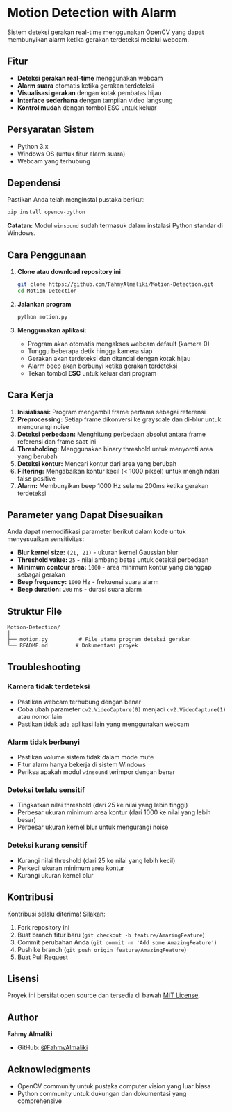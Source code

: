 # Motion Detection with Alarm

Sistem deteksi gerakan real-time menggunakan OpenCV yang dapat membunyikan alarm ketika gerakan terdeteksi melalui webcam.

## Fitur

- **Deteksi gerakan real-time** menggunakan webcam
- **Alarm suara** otomatis ketika gerakan terdeteksi
- **Visualisasi gerakan** dengan kotak pembatas hijau
- **Interface sederhana** dengan tampilan video langsung
- **Kontrol mudah** dengan tombol ESC untuk keluar

## Persyaratan Sistem

- Python 3.x
- Windows OS (untuk fitur alarm suara)
- Webcam yang terhubung

## Dependensi

Pastikan Anda telah menginstal pustaka berikut:

```bash
pip install opencv-python
```

**Catatan:** Modul `winsound` sudah termasuk dalam instalasi Python standar di Windows.

## Cara Penggunaan

1. **Clone atau download repository ini**
   ```bash
   git clone https://github.com/FahmyAlmaliki/Motion-Detection.git
   cd Motion-Detection
   ```

2. **Jalankan program**
   ```bash
   python motion.py
   ```

3. **Menggunakan aplikasi:**
   - Program akan otomatis mengakses webcam default (kamera 0)
   - Tunggu beberapa detik hingga kamera siap
   - Gerakan akan terdeteksi dan ditandai dengan kotak hijau
   - Alarm beep akan berbunyi ketika gerakan terdeteksi
   - Tekan tombol **ESC** untuk keluar dari program

## Cara Kerja

1. **Inisialisasi:** Program mengambil frame pertama sebagai referensi
2. **Preprocessing:** Setiap frame dikonversi ke grayscale dan di-blur untuk mengurangi noise
3. **Deteksi perbedaan:** Menghitung perbedaan absolut antara frame referensi dan frame saat ini
4. **Thresholding:** Menggunakan binary threshold untuk menyoroti area yang berubah
5. **Deteksi kontur:** Mencari kontur dari area yang berubah
6. **Filtering:** Mengabaikan kontur kecil (< 1000 piksel) untuk menghindari false positive
7. **Alarm:** Membunyikan beep 1000 Hz selama 200ms ketika gerakan terdeteksi

## Parameter yang Dapat Disesuaikan

Anda dapat memodifikasi parameter berikut dalam kode untuk menyesuaikan sensitivitas:

- **Blur kernel size:** `(21, 21)` - ukuran kernel Gaussian blur
- **Threshold value:** `25` - nilai ambang batas untuk deteksi perbedaan
- **Minimum contour area:** `1000` - area minimum kontur yang dianggap sebagai gerakan
- **Beep frequency:** `1000` Hz - frekuensi suara alarm
- **Beep duration:** `200` ms - durasi suara alarm

## Struktur File

```
Motion-Detection/
│
├── motion.py          # File utama program deteksi gerakan
└── README.md         # Dokumentasi proyek
```

## Troubleshooting

### Kamera tidak terdeteksi
- Pastikan webcam terhubung dengan benar
- Coba ubah parameter `cv2.VideoCapture(0)` menjadi `cv2.VideoCapture(1)` atau nomor lain
- Pastikan tidak ada aplikasi lain yang menggunakan webcam

### Alarm tidak berbunyi
- Pastikan volume sistem tidak dalam mode mute
- Fitur alarm hanya bekerja di sistem Windows
- Periksa apakah modul `winsound` terimpor dengan benar

### Deteksi terlalu sensitif
- Tingkatkan nilai threshold (dari 25 ke nilai yang lebih tinggi)
- Perbesar ukuran minimum area kontur (dari 1000 ke nilai yang lebih besar)
- Perbesar ukuran kernel blur untuk mengurangi noise

### Deteksi kurang sensitif
- Kurangi nilai threshold (dari 25 ke nilai yang lebih kecil)
- Perkecil ukuran minimum area kontur
- Kurangi ukuran kernel blur

## Kontribusi

Kontribusi selalu diterima! Silakan:

1. Fork repository ini
2. Buat branch fitur baru (`git checkout -b feature/AmazingFeature`)
3. Commit perubahan Anda (`git commit -m 'Add some AmazingFeature'`)
4. Push ke branch (`git push origin feature/AmazingFeature`)
5. Buat Pull Request

## Lisensi

Proyek ini bersifat open source dan tersedia di bawah [MIT License](LICENSE).

## Author

**Fahmy Almaliki**
- GitHub: [@FahmyAlmaliki](https://github.com/FahmyAlmaliki)

## Acknowledgments

- OpenCV community untuk pustaka computer vision yang luar biasa
- Python community untuk dukungan dan dokumentasi yang comprehensive
